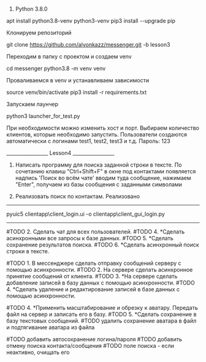 1. Python 3.8.0

apt install python3.8-venv python3-venv
pip3 install --upgrade pip

Клонируем репозиторий 

git clone https://github.com/alyonkazz/messenger.git -b lesson3

Переходим в папку с проектом и создаем venv

cd messenger 
python3.8 -m venv venv

Проваливаемся в venv и устанавливаем зависимости 

source venv/bin/activate
pip3 install -r requirements.txt


Запускаем лаунчер

python3 launcher_for_test.py

При необходимости можно изменить хост и порт.
Выбираем количество клиентов, которые необходимо запустить. Пользователи создаются автоматически с логинами test1, test2, test3 и т.д.
Пароль: 123


_________________ Lesson4 _________________

1. Написать программу для поиска заданной строки в тексте.
По сочетанию клавиш "Ctrl+Shift+F" в окне под контактами появляется надпись 'Поиск во всём чате'
вводим туда сообщение, нажимаем "Enter", получаем из базы сообщения с заданными символами

3. Реализовать поиск по контактам.
Реализовано








______________________________________
pyuic5 clientapp\client_login.ui -o clientapp\client_gui_login.py

______________________________________ 


#TODO 2. Сделать чат для всех пользователей.
#TODO 4. *Сделать асинхронными все запросы к базе данных.
#TODO 5. *Сделать сохранение результатов поиска.
#TODO 6. *Сделать асинхронный поиск строки в тексте.

#TODO 1. В мессенджере сделать отправку сообщений серверу с помощью асинхронности.
#TODO 2. На сервере сделать асинхронное принятие сообщений от клиента.
#TODO 3. *На сервере сделать добавление записей в базу данных с помощью асинхронности.
#TODO 4. *Сделать удаление и редактирование записей в базе данных с помощью асинхронности.

#TODO 4. *Применить масштабирование и обрезку к аватару. Передать файл на сервер и записать его в базу.
#TODO 5. *Сделать сохранение в базу текстовых сообщений.
#TODO удалить сохранение аватара в файл и подтягивание аватара из файла

#TODO добавить автосохранение логина/пароля
#TODO добавить отмену поиска контакта/сообщения
#TODO поле поиска - если неактивно, очищать его
